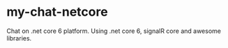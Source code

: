 # my-chat-netcore
Chat on .net core 6 platform. Using .net core 6, signalR core and awesome libraries.
